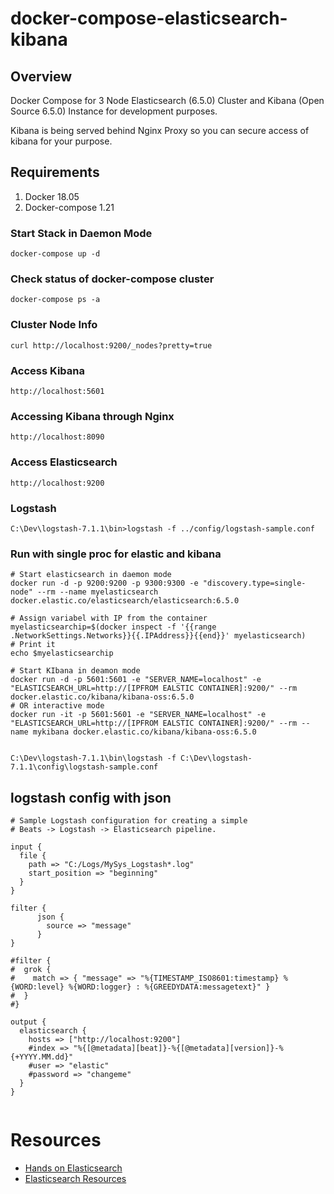 # docker-compose-elasticsearch-kibana

## Overview
Docker Compose for 3 Node Elasticsearch (6.5.0) Cluster and Kibana (Open Source 6.5.0) Instance for development purposes.

Kibana is being served behind Nginx Proxy so you can secure access of kibana for your purpose.

## Requirements
1. Docker 18.05
2. Docker-compose 1.21

### Start Stack in Daemon Mode
```
docker-compose up -d
```

### Check status of docker-compose cluster
```
docker-compose ps -a
```

### Cluster Node Info
```
curl http://localhost:9200/_nodes?pretty=true
```

### Access Kibana
```
http://localhost:5601
```

### Accessing Kibana through Nginx
```
http://localhost:8090
```

### Access Elasticsearch
```
http://localhost:9200
```

### Logstash
```
C:\Dev\logstash-7.1.1\bin>logstash -f ../config/logstash-sample.conf
```

### Run with single proc for elastic and kibana
```
# Start elasticsearch in daemon mode
docker run -d -p 9200:9200 -p 9300:9300 -e "discovery.type=single-node" --rm --name myelasticsearch docker.elastic.co/elasticsearch/elasticsearch:6.5.0

# Assign variabel with IP from the container
myelasticsearchip=$(docker inspect -f '{{range .NetworkSettings.Networks}}{{.IPAddress}}{{end}}' myelasticsearch)
# Print it
echo $myelasticsearchip

# Start KIbana in deamon mode
docker run -d -p 5601:5601 -e "SERVER_NAME=localhost" -e "ELASTICSEARCH_URL=http://[IPFROM EALSTIC CONTAINER]:9200/" --rm docker.elastic.co/kibana/kibana-oss:6.5.0
# OR interactive mode
docker run -it -p 5601:5601 -e "SERVER_NAME=localhost" -e "ELASTICSEARCH_URL=http://[IPFROM EALSTIC CONTAINER]:9200/" --rm --name mykibana docker.elastic.co/kibana/kibana-oss:6.5.0


C:\Dev\logstash-7.1.1\bin\logstash -f C:\Dev\logstash-7.1.1\config\logstash-sample.conf

```

## logstash config with json
```
# Sample Logstash configuration for creating a simple
# Beats -> Logstash -> Elasticsearch pipeline.

input {
  file {
    path => "C:/Logs/MySys_Logstash*.log"
    start_position => "beginning"
  }
}

filter {
      json {
        source => "message"
      }
}

#filter {
#  grok {
#    match => { "message" => "%{TIMESTAMP_ISO8601:timestamp} %{WORD:level} %{WORD:logger} : %{GREEDYDATA:messagetext}" }
#  }
#}

output {
  elasticsearch {
    hosts => ["http://localhost:9200"]
    #index => "%{[@metadata][beat]}-%{[@metadata][version]}-%{+YYYY.MM.dd}"
    #user => "elastic"
    #password => "changeme"
  }
}


```

# Resources
* [Hands on Elasticsearch](https://medium.com/@maxy_ermayank/hands-on-elasticsearch-8fa59d8aebfc)
* [Elasticsearch Resources](https://medium.com/@maxy_ermayank/elasticsearch-resources-27d24f01c1dc)
